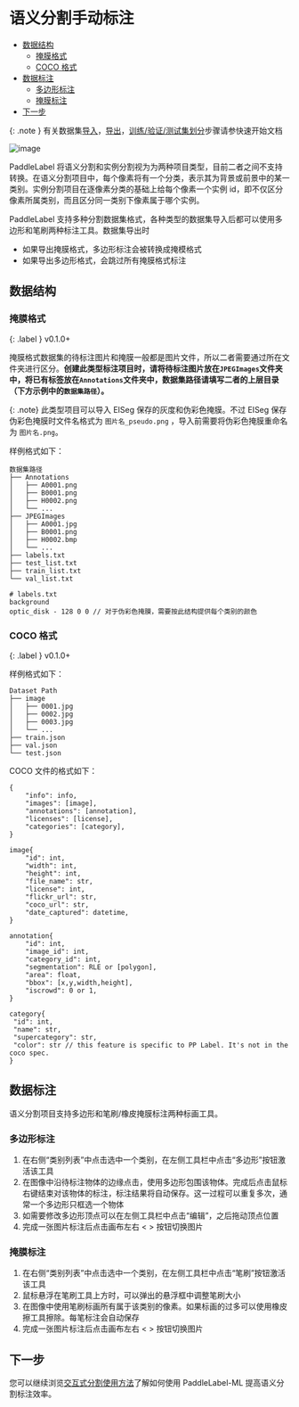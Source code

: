 # 语义分割手动标注

<!-- TOC -->

- [数据结构](#%E6%95%B0%E6%8D%AE%E7%BB%93%E6%9E%84)
    - [掩膜格式](#%E6%8E%A9%E8%86%9C%E6%A0%BC%E5%BC%8F)
    - [COCO 格式](#coco-%E6%A0%BC%E5%BC%8F)
- [数据标注](#%E6%95%B0%E6%8D%AE%E6%A0%87%E6%B3%A8)
    - [多边形标注](#%E5%A4%9A%E8%BE%B9%E5%BD%A2%E6%A0%87%E6%B3%A8)
    - [掩膜标注](#%E6%8E%A9%E8%86%9C%E6%A0%87%E6%B3%A8)
- [下一步](#%E4%B8%8B%E4%B8%80%E6%AD%A5)

<!-- /TOC -->

{: .note }
有关数据集[导入](../quick_start.html#导入数据集)，[导出](../quick_start.html#导出数据集)，[训练/验证/测试集划分](../quick_start.html#数据集划分)步骤请参快速开始文档

![image](https://user-images.githubusercontent.com/29757093/182841499-85b9df06-f793-4831-b3f5-54c013ce531c.png)

PaddleLabel 将语义分割和实例分割视为为两种项目类型，目前二者之间不支持转换。在语义分割项目中，每个像素将有一个分类，表示其为背景或前景中的某一类别。实例分割项目在逐像素分类的基础上给每个像素一个实例 id，即不仅区分像素所属类别，而且区分同一类别下像素属于哪个实例。

PaddleLabel 支持多种分割数据集格式，各种类型的数据集导入后都可以使用多边形和笔刷两种标注工具。数据集导出时

- 如果导出掩膜格式，多边形标注会被转换成掩模格式
- 如果导出多边形格式，会跳过所有掩膜格式标注

## 数据结构

### 掩膜格式
{: .label }
v0.1.0+

掩膜格式数据集的待标注图片和掩膜一般都是图片文件，所以二者需要通过所在文件夹进行区分。**创建此类型标注项目时，请将待标注图片放在`JPEGImages`文件夹中，将已有标签放在`Annotations`文件夹中，数据集路径请填写二者的上层目录（下方示例中的`数据集路径`）。**

{: .note}
此类型项目可以导入 EISeg 保存的灰度和伪彩色掩膜。不过 EISeg 保存伪彩色掩膜时文件名格式为 `图片名_pseudo.png` ，导入前需要将伪彩色掩膜重命名为 `图片名.png`。

样例格式如下：

```shell
数据集路径
├── Annotations
│   ├── A0001.png
│   ├── B0001.png
│   ├── H0002.png
│   └── ...
├── JPEGImages
│   ├── A0001.jpg
│   ├── B0001.png
│   ├── H0002.bmp
│   └── ...
├── labels.txt
├── test_list.txt
├── train_list.txt
└── val_list.txt

# labels.txt
background
optic_disk - 128 0 0 // 对于伪彩色掩膜，需要按此结构提供每个类别的颜色
```

### COCO 格式

{: .label }
v0.1.0+

样例格式如下：

```shell
Dataset Path
├── image
│   ├── 0001.jpg
│   ├── 0002.jpg
│   ├── 0003.jpg
│   └── ...
├── train.json
├── val.json
└── test.json
```

COCO 文件的格式如下：

```text
{
    "info": info,
    "images": [image],
    "annotations": [annotation],
    "licenses": [license],
    "categories": [category],
}

image{
    "id": int,
    "width": int,
    "height": int,
    "file_name": str,
    "license": int,
    "flickr_url": str,
    "coco_url": str,
    "date_captured": datetime,
}

annotation{
    "id": int,
    "image_id": int,
    "category_id": int,
    "segmentation": RLE or [polygon],
    "area": float,
    "bbox": [x,y,width,height],
    "iscrowd": 0 or 1,
}

category{
 "id": int,
 "name": str,
 "supercategory": str,
 "color": str // this feature is specific to PP Label. It's not in the coco spec.
}
```

## 数据标注

语义分割项目支持多边形和笔刷/橡皮掩膜标注两种标画工具。

### 多边形标注

1. 在右侧“类别列表”中点击选中一个类别，在左侧工具栏中点击“多边形”按钮激活该工具
2. 在图像中沿待标注物体的边缘点击，使用多边形包围该物体。完成后点击鼠标右键结束对该物体的标注，标注结果将自动保存。这一过程可以重复多次，通常一个多边形只框选一个物体
3. 如需要修改多边形顶点可以在左侧工具栏中点击“编辑”，之后拖动顶点位置
4. 完成一张图片标注后点击画布左右 < > 按钮切换图片

### 掩膜标注

1. 在右侧“类别列表”中点击选中一个类别，在左侧工具栏中点击“笔刷”按钮激活该工具
2. 鼠标悬浮在笔刷工具上方时，可以弹出的悬浮框中调整笔刷大小
3. 在图像中使用笔刷标画所有属于该类别的像素。如果标画的过多可以使用橡皮擦工具擦除。每笔标注会自动保存
4. 完成一张图片标注后点击画布左右 < > 按钮切换图片

<!-- _注意：① 在 PaddleLabel 中，右侧标签栏有标签和标注两种。在图像分割中，标签对应的是类别，而标注对应的是该类别的一个实例。语义分割每一个类别只能创建一个实例。② 多边形模式和掩膜模式不可同时使用，请在创建项目时确定使用某种格式。_ -->

## 下一步

您可以继续浏览[交互式分割使用方法](/PaddleLabel/CN/ML/interactive_segmentation.md)了解如何使用 PaddleLabel-ML 提高语义分割标注效率。
